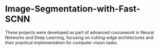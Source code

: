 # Image-Segmentation-with-Fast-SCNN
These projects were developed as part of advanced coursework in Neural Networks and Deep Learning, focusing on cutting-edge architectures and their practical implementation for computer vision tasks.
